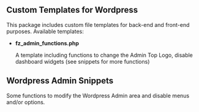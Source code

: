 ## Custom Templates for Wordpress

This package includes custom file templates for back-end and front-end purposes. Available templates:
- **fz_admin_functions.php**

   A template including functions to change the Admin Top Logo, disable dashboard widgets (see snippets for more functions)


## Wordpress Admin Snippets

Some functions to modify the Wordpress Admin area and disable menus and/or options.

